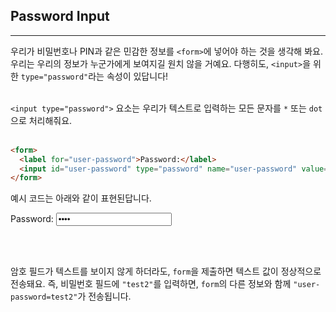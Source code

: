 ## Password Input
---
우리가 비밀번호나 PIN과 같은 민감한 정보를 `<form>`에 넣어야 하는 것을 생각해 봐요. 우리는 우리의 정보가 누군가에게 보여지길 원치 않을 거예요. 다행히도, `<input>`을 위한 `type="password"`라는 속성이 있답니다!
<br>
<br>

`<input type="password">` 요소는 우리가 텍스트로 입력하는 모든 문자를 `*` 또는 `dot`으로 처리해줘요.
<br>
<br>

```html
<form>
  <label for="user-password">Password:</label>
  <input id="user-password" type="password" name="user-password" value="test">
</form>
```
예시 코드는 아래와 같이 표현된답니다.
<form>
  <label for="user-password">Password:</label>
  <input id="user-password" type="password" name="user-password" value="test">
</form>
<br>
<br>

암호 필드가 텍스트를 보이지 않게 하더라도, `form`을 제출하면 텍스트 값이 정상적으로 전송돼요. 즉, 비밀번호 필드에 `"test2"`를 입력하면, `form`의 다른 정보와 함께 `"user-password=test2"`가 전송됩니다.
